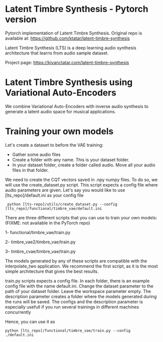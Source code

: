 # Latent Timbre Synthesis - Pytorch version

Pytorch implementation of Latent Timbre Synthesis. Original repo is available at: https://github.com/ktatar/latent-timbre-synthesis

Latent Timbre Synthesis (LTS) is a deep learning audio synthesis architecture that learns from audio sample dataset.

Project page: https://kivanctatar.com/latent-timbre-synthesis

# Latent Timbre Synthesis using Variational Auto-Encoders
We combine Variational Auto-Encoders with inverse audio synthesis to generate a latent audio space for musical applications.

# Training your own models 

Let's create a dataset to before the VAE training:

- Gather some audio files
- Create a folder with any name. This is your dataset folder.
- In your dataset folder, create a folder called audio. Move all your audio files in that folder. 

We need to create the CQT vectors saved in .npy numpy files. To do so, we will use the create_dataset.py script. 
This script expects a config file where audio parameters are given. Let's say you would like to use [lts_repo]/default.ini as your config file

` python [lts-repo]/utils/create_dataset.py --config [lts_repo]/functional/timbre_vae/default.ini`

There are three different scripts that you can use to train your own models: (FIXME: not available in the PyTorch repo)

1- functional/timbre_vae/train.py

2- timbre_vae2/timbre_vae/train.py

3- timbre_cvae/timbre_vae/train.py

The models generated by any of these scripts are compatible with the interpolate_two application. 
We recommend the first script, as it is the most simple architecture that gives the best results. 

train.py scripts expects a config file. In each folder, there is an example config file with the name default.ini.
Change the dataset parameter to the path of your dataset folder. Leave the workspace parameter empty. 
The description parameter creates a folder where the models generated during the runs will be saved. 
The configs and the description parameter is especially usefull if you run several trainings in different machines concurrently 

Hence, you can use it as 

`python [lts_repo]/functional/timbre_vae/train.py --config ./default.ini`

